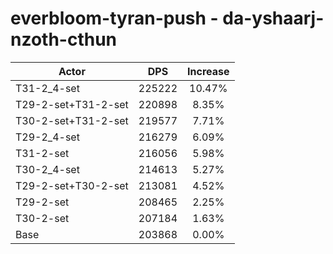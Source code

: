 # everbloom-tyran-push - da-yshaarj-nzoth-cthun
| Actor | DPS | Increase |
|---|:---:|:---:|
|T31-2_4-set|225222|10.47%|
|T29-2-set+T31-2-set|220898|8.35%|
|T30-2-set+T31-2-set|219577|7.71%|
|T29-2_4-set|216279|6.09%|
|T31-2-set|216056|5.98%|
|T30-2_4-set|214613|5.27%|
|T29-2-set+T30-2-set|213081|4.52%|
|T29-2-set|208465|2.25%|
|T30-2-set|207184|1.63%|
|Base|203868|0.00%|
